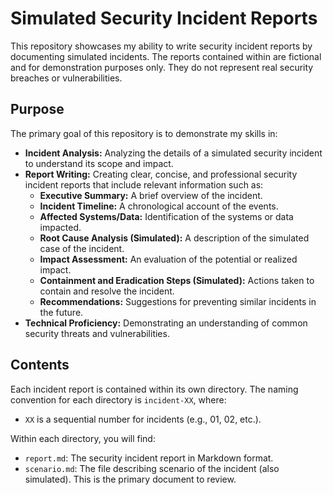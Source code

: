 # Simulated Security Incident Reports

This repository showcases my ability to write security incident reports by documenting simulated incidents.  The reports contained within are fictional and for demonstration purposes only. They do not represent real security breaches or vulnerabilities.

## Purpose

The primary goal of this repository is to demonstrate my skills in:

* **Incident Analysis:** Analyzing the details of a simulated security incident to understand its scope and impact.
* **Report Writing:** Creating clear, concise, and professional security incident reports that include relevant information such as:
    * **Executive Summary:** A brief overview of the incident.
    * **Incident Timeline:** A chronological account of the events.
    * **Affected Systems/Data:** Identification of the systems or data impacted.
    * **Root Cause Analysis (Simulated):** A description of the simulated case of the incident.
    * **Impact Assessment:** An evaluation of the potential or realized impact.
    * **Containment and Eradication Steps (Simulated):**  Actions taken to contain and resolve the incident.
    * **Recommendations:** Suggestions for preventing similar incidents in the future.
* **Technical Proficiency:**  Demonstrating an understanding of common security threats and vulnerabilities.

## Contents

Each incident report is contained within its own directory.  The naming convention for each directory is `incident-XX`, where:

* `XX` is a sequential number for incidents (e.g., 01, 02, etc.).

Within each directory, you will find:

* `report.md`: The security incident report in Markdown format.
* `scenario.md`: The file describing scenario of the incident (also simulated). This is the primary document to review.